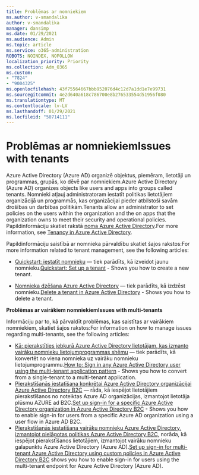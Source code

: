 ```yaml
---
title: Problēmas ar nomniekiem
ms.author: v-smandalika
author: v-smandalika
manager: dansimp
ms.date: 01/29/2021
ms.audience: Admin
ms.topic: article
ms.service: o365-administration
ROBOTS: NOINDEX, NOFOLLOW
localization_priority: Priority
ms.collection: Adm_O365
ms.custom:
- "7824"
- "9004325"
ms.openlocfilehash: 43f75564667bbb952076d4c12d7a1dd1e7e99731
ms.sourcegitcommit: 4e2d640a618c786700e8b276533554d51956f080
ms.translationtype: MT
ms.contentlocale: lv-LV
ms.lasthandoff: 01/29/2021
ms.locfileid: "50714111"
---
```

# <a name="issues-with-tenants"></a><span data-ttu-id="60e2b-102">Problēmas ar nomniekiem</span><span class="sxs-lookup"><span data-stu-id="60e2b-102">Issues with tenants</span></span>

<span data-ttu-id="60e2b-103">Azure Active Directory (Azure AD) organizē objektus, piemēram, lietotāji un programmas, grupās, ko dēvē par nomniekiem.</span><span class="sxs-lookup"><span data-stu-id="60e2b-103">Azure Active Directory (Azure AD) organizes objects like users and apps into groups called tenants.</span></span> <span data-ttu-id="60e2b-104">Nomnieki atļauj administratoram iestatīt politikas lietotājiem organizācijā un programmās, kas organizācijai pieder atbilstoši savām drošības un darbības politikām.</span><span class="sxs-lookup"><span data-stu-id="60e2b-104">Tenants allow an administrator to set policies on the users within the organization and the on apps that the organization owns to meet their security and operational policies.</span></span> <span data-ttu-id="60e2b-105">Papildinformāciju skatiet rakstā [noma Azure Active Directory](https://docs.microsoft.com/azure/active-directory/develop/single-and-multi-tenant-apps).</span><span class="sxs-lookup"><span data-stu-id="60e2b-105">For more information, see [Tenancy in Azure Active Directory](https://docs.microsoft.com/azure/active-directory/develop/single-and-multi-tenant-apps).</span></span>

<span data-ttu-id="60e2b-106">Papildinformāciju saistībā ar nomnieka pārvaldību skatiet šajos rakstos:</span><span class="sxs-lookup"><span data-stu-id="60e2b-106">For more information related to tenant management, see the following articles:</span></span>

- <span data-ttu-id="60e2b-107">[Quickstart: iestatīt nomnieku](https://docs.microsoft.com/azure/active-directory/develop/quickstart-create-new-tenant) — tiek parādīts, kā izveidot jaunu nomnieku.</span><span class="sxs-lookup"><span data-stu-id="60e2b-107">[Quickstart: Set up a tenant](https://docs.microsoft.com/azure/active-directory/develop/quickstart-create-new-tenant) - Shows you how to create a new tenant.</span></span>

- <span data-ttu-id="60e2b-108">[Nomnieka dzēšana Azure Active Directory](https://docs.microsoft.com/azure/active-directory/enterprise-users/directory-delete-howto) — tiek parādīts, kā izdzēst nomnieku.</span><span class="sxs-lookup"><span data-stu-id="60e2b-108">[Delete a tenant in Azure Active Directory](https://docs.microsoft.com/azure/active-directory/enterprise-users/directory-delete-howto) - Shows you how to delete a tenant.</span></span>

<span data-ttu-id="60e2b-109">**Problēmas ar vairākiem nomniekiem**</span><span class="sxs-lookup"><span data-stu-id="60e2b-109">**Issues with multi-tenants**</span></span>

<span data-ttu-id="60e2b-110">Informāciju par to, kā pārvaldīt problēmas, kas saistītas ar vairākiem nomniekiem, skatiet šajos rakstos:</span><span class="sxs-lookup"><span data-stu-id="60e2b-110">For information on how to manage issues regarding multi-tenants, see the following articles:</span></span>

- <span data-ttu-id="60e2b-111">[Kā: pierakstīties jebkurā Azure Active Directory lietotājam, kas izmanto vairāku nomnieku lietojumprogrammas shēmu](https://docs.microsoft.com/azure/active-directory/develop/howto-convert-app-to-be-multi-tenant) — tiek parādīts, kā konvertēt no viena nomnieka uz vairāku nomnieku lietojumprogrammu.</span><span class="sxs-lookup"><span data-stu-id="60e2b-111">[How to: Sign in any Azure Active Directory user using the multi-tenant application pattern](https://docs.microsoft.com/azure/active-directory/develop/howto-convert-app-to-be-multi-tenant) - Shows you how to convert from a single-tenant to a multi-tenant application.</span></span>
- <span data-ttu-id="60e2b-112">[Pierakstīšanās iestatīšana konkrētai Azure Active Directory organizācijai Azure Active Directory B2C](https://docs.microsoft.com/azure/active-directory-b2c/identity-provider-azure-ad-single-tenant?pivots=b2c-user-flow) — rāda, kā iespējot lietotājiem pierakstīšanos no noteiktas Azure AD organizācijas, izmantojot lietotāja plūsmu AZURE ad B2C.</span><span class="sxs-lookup"><span data-stu-id="60e2b-112">[Set up sign-in for a specific Azure Active Directory organization in Azure Active Directory B2C](https://docs.microsoft.com/azure/active-directory-b2c/identity-provider-azure-ad-single-tenant?pivots=b2c-user-flow) - Shows you how to enable sign-in for users from a specific Azure AD organization using a user flow in Azure AD B2C.</span></span>
- <span data-ttu-id="60e2b-113">[Pierakstīšanās iestatīšana vairāku nomnieku Azure Active Directory, izmantojot pielāgotas politikas Azure Active Directory B2C,](https://docs.microsoft.com/azure/active-directory-b2c/identity-provider-azure-ad-multi-tenant?pivots=b2c-custom-policy)  norāda, kā iespējot pierakstīšanos lietotājiem, izmantojot vairāku nomnieku galapunktu Azure Active Directory (Azure AD).</span><span class="sxs-lookup"><span data-stu-id="60e2b-113">[Set up sign-in for multi-tenant Azure Active Directory using custom policies in Azure Active Directory B2C](https://docs.microsoft.com/azure/active-directory-b2c/identity-provider-azure-ad-multi-tenant?pivots=b2c-custom-policy)  shows you how to enable sign-in for users using the multi-tenant endpoint for Azure Active Directory (Azure AD).</span></span>






